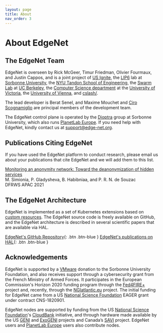```yaml
---
layout: page
title: About
nav_order: 3
---
```

# About EdgeNet

## The EdgeNet Team

EdgeNet is overseen by Rick McGeer, Timur Friedman, Olivier Fourmaux, and Justin Cappos, and is a 
joint project of [US Ignite](https://www.us-ignite.org), the [LIP6](https://www.lip6.fr/) lab
at [Sorbonne University](https://www.sorbonne-universite.fr/),
the [NYU Tandon School of Engineering](https://engineering.nyu.edu/),
the [Swarm Lab](https://swarmlab.berkeley.edu/home) at [UC Berkeley](https://www.berkeley.edu/),
the [Computer Science department](https://www.uvic.ca/engineering/computerscience/) at
the [University of Victoria](https://www.uvic.ca/), 
the [University of Vienna](https://www.univie.ac.at/),
and [cslash/](https://cslash.com).

The lead developer is Berat Senel, and Maxime Mouchet and [Ciro Scognamiglio](https://cslash.com) are principal
members of the development team.

The EdgeNet control plane is operated by the [Dioptra](https://dioptra.io) group at Sorbonne University, 
which also runs [PlanetLab Europe](https://www.planet-lab.eu/).
If you need help with EdgeNet, kindly contact us at <support@edge-net.org>.

## Publications Citing EdgeNet

If you have used the EdgeNet platform to conduct research, please email us about your 
publications that cite EdgeNet and we will add them to this list.

[Monitoring an anonymity network: Toward the deanonymization of hidden services](https://dfrws.org/wp-content/uploads/2021/01/2021_APAC_paper-monitoring_an_anonymity_network-toward_the_deanonymization_of_hidden_services.pdf)  
M. Simionia, P. Gladysheva, B. Habibniaa, and P. R. N. de Souzac  
DFRWS APAC 2021

## The EdgeNet Architecture

EdgeNet is implemented as a set of Kubernetes extensions based
on [custom resources](https://kubernetes.io/docs/concepts/extend-kubernetes/api-extension/custom-resources/). The
EdgeNet source code is freely available on GitHub, and the EdgeNet architecture is described in several scientific
papers that are available via HAL.

[EdgeNet's GitHub Repository](https://github.com/EdgeNet-project/edgenet){: .btn .btn-blue }
[EdgeNet's publications on HAL](https://hal.archives-ouvertes.fr/search/index?q=EdgeNet){: .btn .btn-blue }


## Acknowledgements

EdgeNet is supported by a [VMware](https://www.vmware.com/)  donation to the Sorbonne University Foundation, 
and also receives support through a cybersecurity grant from the French Ministry of Armed Forces.
It participates in the European Commission's Horizon 2020 funding program through the [Fed4FIRE+](https://www.fed4fire.eu/) 
project and, recently, through the [NGIatlantic.eu](https://ngiatlantic.eu/) project.
The initial funding for EdgeNet came from a US [National Science Foundation](https://www.nsf.org/) EAGER grant under 
contract CNS-1820901.

EdgeNet nodes are supported by funding from the US [National Science Foundation](https://www.nsf.org/)'s [CloudBank](https://www.cloudbank.org) 
initiative, and through hardware made available by the US [GENI](https://geni.net) and [ExoGENI](http://www.exogeni.net/) projects and
Canada’s [SAVI](https://www.savinetwork.ca/) project.
EdgeNet users and [PlanetLab Europe](https://www.planet-lab.eu/) users also contribute nodes.
